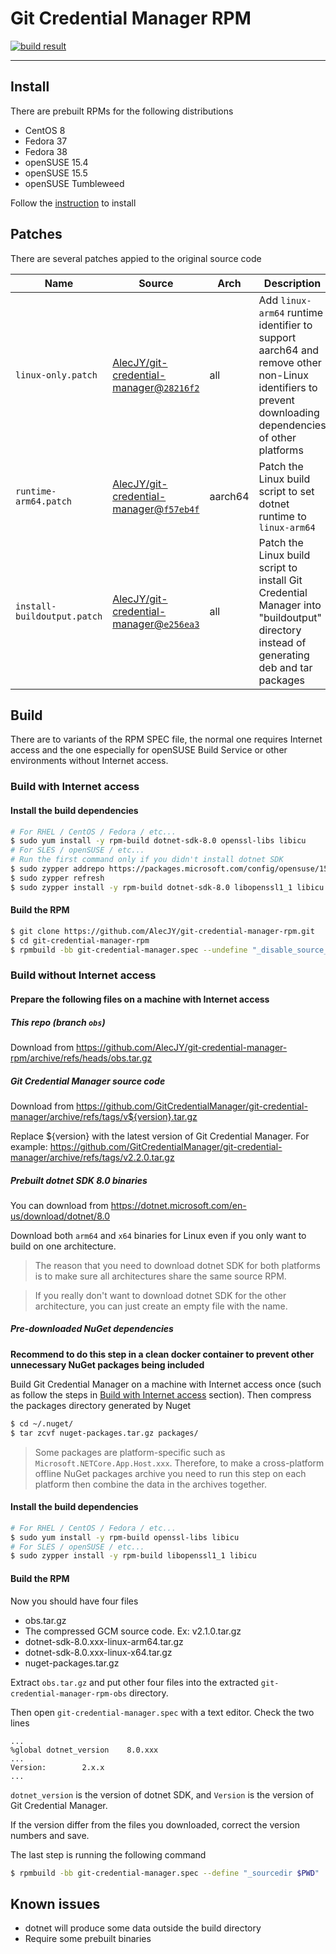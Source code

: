 # Git Credential Manager RPM
[![build result](https://build.opensuse.org/projects/home:AlecJY:gcm/packages/git-credential-manager/badge.svg?type=default)](https://build.opensuse.org/package/show/home:AlecJY:gcm/git-credential-manager)

---

## Install
There are prebuilt RPMs for the following distributions
* CentOS 8
* Fedora 37
* Fedora 38
* openSUSE 15.4
* openSUSE 15.5
* openSUSE Tumbleweed

Follow the [instruction](https://software.opensuse.org//download.html?project=home%3AAlecJY%3Agcm&package=git-credential-manager) to install

## Patches
There are several patches appied to the original source code

| Name                        | Source                                                                                                                                      | Arch    | Description                                           |
|-----------------------------|---------------------------------------------------------------------------------------------------------------------------------------------|---------|-------------------------------------------------------|
| `linux-only.patch`          | [AlecJY/git-credential-manager@`28216f2`](https://github.com/AlecJY/git-credential-manager/commit/28216f2aa0b65cbb52a4db0aa528678fdec17855) | all     | Add `linux-arm64` runtime identifier to support aarch64 and remove other non-Linux identifiers to prevent downloading dependencies of other platforms |
| `runtime-arm64.patch`       | [AlecJY/git-credential-manager@`f57eb4f`](https://github.com/AlecJY/git-credential-manager/commit/f57eb4fc39cdf1574675e3e4ab633be0d7cc29dc) | aarch64 | Patch the Linux build script to set dotnet runtime to `linux-arm64` |
| `install-buildoutput.patch` | [AlecJY/git-credential-manager@`e256ea3`](https://github.com/AlecJY/git-credential-manager/commit/e256ea3a2c6a6ff52db976a5a92ab701a5a6eed0) | all     | Patch the Linux build script to install Git Credential Manager into "buildoutput" directory instead of generating deb and tar packages |

## Build
There are to variants of the RPM SPEC file, the normal one requires Internet access and the one especially for openSUSE Build Service or other environments without Internet access.

### Build with Internet access

#### Install the build dependencies
```bash
# For RHEL / CentOS / Fedora / etc...
$ sudo yum install -y rpm-build dotnet-sdk-8.0 openssl-libs libicu
# For SLES / openSUSE / etc...
# Run the first command only if you didn't install dotnet SDK
$ sudo zypper addrepo https://packages.microsoft.com/config/opensuse/15/prod.repo
$ sudo zypper refresh
$ sudo zypper install -y rpm-build dotnet-sdk-8.0 libopenssl1_1 libicu
```

#### Build the RPM
```bash
$ git clone https://github.com/AlecJY/git-credential-manager-rpm.git
$ cd git-credential-manager-rpm
$ rpmbuild -bb git-credential-manager.spec --undefine "_disable_source_fetch" --define "_sourcedir $PWD"
```

### Build without Internet access
#### Prepare the following files on a machine with Internet access
##### This repo (branch `obs`)
Download from https://github.com/AlecJY/git-credential-manager-rpm/archive/refs/heads/obs.tar.gz

##### Git Credential Manager source code
Download from https://github.com/GitCredentialManager/git-credential-manager/archive/refs/tags/v${version}.tar.gz

Replace ${version} with the latest version of Git Credential Manager. For example: 
https://github.com/GitCredentialManager/git-credential-manager/archive/refs/tags/v2.2.0.tar.gz

##### Prebuilt dotnet SDK 8.0 binaries
You can download from https://dotnet.microsoft.com/en-us/download/dotnet/8.0

Download both `arm64` and `x64` binaries for Linux even if you only want to build on one architecture.

> The reason that you need to download dotnet SDK for both platforms is to make sure all architectures share the same source RPM.

> If you really don't want to download dotnet SDK for the other architecture, you can just create an empty file with the name.

##### Pre-downloaded NuGet dependencies
**Recommend to do this step in a clean docker container to prevent other unnecessary NuGet packages being included**

Build Git Credential Manager on a machine with Internet access once (such as follow the steps in [Build with Internet access](#build-with-internet-access) section). Then compress the packages directory generated by Nuget
```bash
$ cd ~/.nuget/
$ tar zcvf nuget-packages.tar.gz packages/
```

> Some packages are platform-specific such as `Microsoft.NETCore.App.Host.xxx`. Therefore, to make a cross-platform offline NuGet packages archive you need to run this step on each platform then combine the data in the archives together.

#### Install the build dependencies
```bash
# For RHEL / CentOS / Fedora / etc...
$ sudo yum install -y rpm-build openssl-libs libicu
# For SLES / openSUSE / etc...
$ sudo zypper install -y rpm-build libopenssl1_1 libicu
```

#### Build the RPM
Now you should have four files
* obs.tar.gz
* The compressed GCM source code. Ex: v2.1.0.tar.gz
* dotnet-sdk-8.0.xxx-linux-arm64.tar.gz
* dotnet-sdk-8.0.xxx-linux-x64.tar.gz
* nuget-packages.tar.gz

Extract `obs.tar.gz` and put other four files into the extracted `git-credential-manager-rpm-obs` directory.

Then open `git-credential-manager.spec` with a text editor. Check the two lines
```specfile
...
%global dotnet_version    8.0.xxx
...
Version:        2.x.x
...
```
`dotnet_version` is the version of dotnet SDK, and `Version` is the version of Git Credential Manager.

If the version differ from the files you downloaded, correct the version numbers and save.

The last step is running the following command
```bash
$ rpmbuild -bb git-credential-manager.spec --define "_sourcedir $PWD"
```

## Known issues
* dotnet will produce some data outside the build directory
* Require some prebuilt binaries
